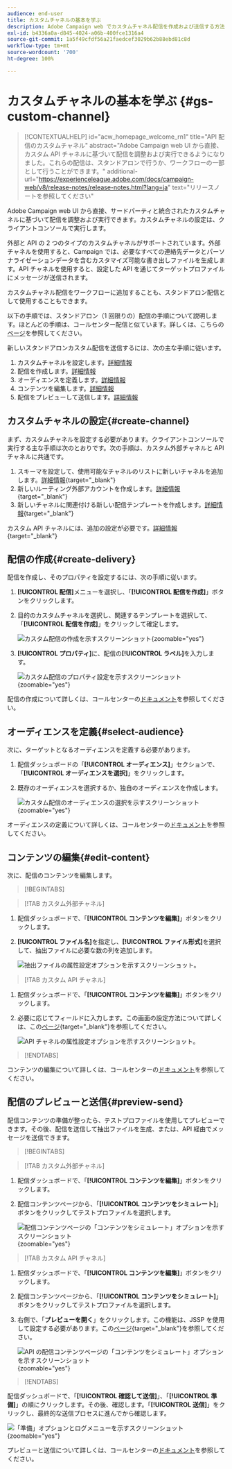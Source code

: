 ```yaml
---
audience: end-user
title: カスタムチャネルの基本を学ぶ
description: Adobe Campaign web でカスタムチャネル配信を作成および送信する方法について説明します。
exl-id: b4336a0a-d845-4024-a06b-400fce1316a4
source-git-commit: 1a5f49cfdf56a21faedcef3029b62b88ebd81c8d
workflow-type: tm+mt
source-wordcount: '700'
ht-degree: 100%

---
```


# カスタムチャネルの基本を学ぶ {#gs-custom-channel}

>[!CONTEXTUALHELP]
>id="acw_homepage_welcome_rn1"
>title="API 配信のカスタムチャネル"
>abstract="Adobe Campaign web UI から直接、カスタム API チャネルに基づいて配信を調整および実行できるようになりました。これらの配信は、スタンドアロンで行うか、ワークフローの一部として行うことができます。"
>additional-url="https://experienceleague.adobe.com/docs/campaign-web/v8/release-notes/release-notes.html?lang=ja" text="リリースノートを参照してください"

Adobe Campaign web UI から直接、サードパーティと統合されたカスタムチャネルに基づいて配信を調整および実行できます。カスタムチャネルの設定は、クライアントコンソールで実行します。

外部と API の 2 つのタイプのカスタムチャネルがサポートされています。外部チャネルを使用すると、Campaign では、必要なすべての連絡先データとパーソナライゼーションデータを含むカスタマイズ可能な書き出しファイルを生成します。API チャネルを使用すると、設定した API を通じてターゲットプロファイルにメッセージが送信されます。

カスタムチャネル配信をワークフローに追加することも、スタンドアロン配信として使用することもできます。

以下の手順では、スタンドアロン（1 回限りの）配信の手順について説明します。ほとんどの手順は、コールセンター配信と似ています。詳しくは、こちらの[ページ](../call-center/create-call-center.md)を参照してください。

新しいスタンドアロンカスタム配信を送信するには、次の主な手順に従います。

1. カスタムチャネルを設定します。[詳細情報](#create-channel)
1. 配信を作成します。[詳細情報](#create-delivery)
1. オーディエンスを定義します。[詳細情報](#select-audience)
1. コンテンツを編集します。[詳細情報](#edit-content)
1. 配信をプレビューして送信します。[詳細情報](#preview-send)

## カスタムチャネルの設定{#create-channel}

まず、カスタムチャネルを設定する必要があります。クライアントコンソールで実行する主な手順は次のとおりです。次の手順は、カスタム外部チャネルと API チャネルに共通です。

1. スキーマを設定して、使用可能なチャネルのリストに新しいチャネルを追加します。[詳細情報](https://experienceleague.adobe.com/docs/campaign/campaign-v8/send/custom-channel.html?lang=ja#configure-schema){target="_blank"}
1. 新しいルーティング外部アカウントを作成します。[詳細情報](https://experienceleague.adobe.com/docs/campaign/campaign-v8/send/custom-channel.html?lang=ja#reate-ext-account){target="_blank"}
1. 新しいチャネルに関連付ける新しい配信テンプレートを作成します。[詳細情報](https://experienceleague.adobe.com/docs/campaign/campaign-v8/send/custom-channel.html?lang=ja#create-template){target="_blank"}

カスタム API チャネルには、追加の設定が必要です。[詳細情報](https://experienceleague.adobe.com/docs/campaign/campaign-v8/send/custom-channel.html?lang=ja#api-additional){target="_blank"}

## 配信の作成{#create-delivery}

配信を作成し、そのプロパティを設定するには、次の手順に従います。

1. **[!UICONTROL 配信]**&#x200B;メニューを選択し、「**[!UICONTROL 配信を作成]**」ボタンをクリックします。

1. 目的のカスタムチャネルを選択し、関連するテンプレートを選択して、「**[!UICONTROL 配信を作成]**」をクリックして確定します。

   ![カスタム配信の作成を示すスクリーンショット](assets/cus-create.png){zoomable="yes"}

1. **[!UICONTROL プロパティ]**&#x200B;に、配信の&#x200B;**[!UICONTROL ラベル]**&#x200B;を入力します。

   ![カスタム配信のプロパティ設定を示すスクリーンショット](assets/cus-properties.png){zoomable="yes"}

配信の作成について詳しくは、コールセンターの[ドキュメント](../call-center/create-call-center.md#create-delivery)を参照してください。

## オーディエンスを定義{#select-audience}

次に、ターゲットとなるオーディエンスを定義する必要があります。

1. 配信ダッシュボードの「**[!UICONTROL オーディエンス]**」セクションで、「**[!UICONTROL オーディエンスを選択]**」をクリックします。

1. 既存のオーディエンスを選択するか、独自のオーディエンスを作成します。

   ![カスタム配信のオーディエンスの選択を示すスクリーンショット](assets/cc-audience2.png){zoomable="yes"}

オーディエンスの定義について詳しくは、コールセンターの[ドキュメント](../call-center/create-call-center.md#select-audience)を参照してください。

## コンテンツの編集{#edit-content}

次に、配信のコンテンツを編集します。

>[!BEGINTABS]

>[!TAB カスタム外部チャネル]

1. 配信ダッシュボードで、「**[!UICONTROL コンテンツを編集]**」ボタンをクリックします。

1. **[!UICONTROL ファイル名]**&#x200B;を指定し、**[!UICONTROL ファイル形式]**&#x200B;を選択して、抽出ファイルに必要な数の列を追加します。

   ![抽出ファイルの属性設定オプションを示すスクリーンショット。](assets/cc-content-attributes.png)

>[!TAB カスタム API チャネル]

1. 配信ダッシュボードで、「**[!UICONTROL コンテンツを編集]**」ボタンをクリックします。

1. 必要に応じてフィールドに入力します。この画面の設定方法について詳しくは、この[ページ](https://experienceleague.adobe.com/docs/campaign/campaign-v8/send/custom-channel.html?lang=ja#api-additional-screen){target="_blank"}を参照してください。

   ![API チャネルの属性設定オプションを示すスクリーンショット。](assets/cc-content-attributes-api.png)

>[!ENDTABS]

コンテンツの編集について詳しくは、コールセンターの[ドキュメント](../call-center/create-call-center.md#edit-content)を参照してください。

## 配信のプレビューと送信{#preview-send}

配信コンテンツの準備が整ったら、テストプロファイルを使用してプレビューできます。その後、配信を送信して抽出ファイルを生成、または、API 経由でメッセージを送信できます。

>[!BEGINTABS]

>[!TAB カスタム外部チャネル]

1. 配信ダッシュボードで、「**[!UICONTROL コンテンツを編集]**」ボタンをクリックします。

1. 配信コンテンツページから、「**[!UICONTROL コンテンツをシミュレート]**」ボタンをクリックしてテストプロファイルを選択します。

   ![配信コンテンツページの「コンテンツをシミュレート」オプションを示すスクリーンショット](assets/cus-simulate.png){zoomable="yes"}

>[!TAB カスタム API チャネル]

1. 配信ダッシュボードで、「**[!UICONTROL コンテンツを編集]**」ボタンをクリックします。

1. 配信コンテンツページから、「**[!UICONTROL コンテンツをシミュレート]**」ボタンをクリックしてテストプロファイルを選択します。

1. 右側で、「**プレビューを開く**」をクリックします。この機能は、JSSP を使用して設定する必要があります。この[ページ](https://experienceleague.adobe.com/docs/campaign/campaign-v8/send/custom-channel.html?lang=ja#api-additional-preview){target="_blank"}を参照してください。

   ![API の配信コンテンツページの「コンテンツをシミュレート」オプションを示すスクリーンショット](assets/cus-simulate-api.png){zoomable="yes"}

>[!ENDTABS]

配信ダッシュボードで、「**[!UICONTROL 確認して送信]**」、「**[!UICONTROL 準備]**」の順にクリックします。その後、確認します。「**[!UICONTROL 送信]**」をクリックし、最終的な送信プロセスに進んでから確認します。

![「準備」オプションとログメニューを示すスクリーンショット](assets/cus-prepare.png){zoomable="yes"}

プレビューと送信について詳しくは、コールセンターの[ドキュメント](../call-center/create-call-center.md#preview-send)を参照してください。
